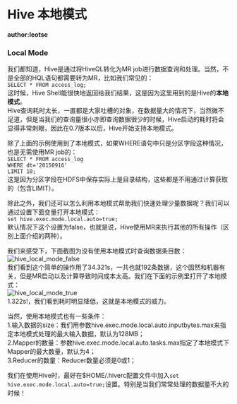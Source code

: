 # Hive 本地模式
__author:leotse__

### Local Mode
我们都知道，Hive是通过将HiveQL转化为MR job进行数据查询和处理。当然，不是全部的HQL语句都需要转为MR，比如我们常见的：  
`SELECT * FROM access_log;`  
这时候，Hive Shell能很快地返回给我们结果，这是因为这里用到的是Hive的**本地模式**。  
Hive查询耗时太长，一直都是大家吐槽的对象，在数据量大的情况下，当然微不足道，但是当我们的查询量很小亦即查询数据很少的时候，Hive启动的耗时将会显得非常刺眼，因此在0.7版本以后，Hive开始支持本地模式。

除了上面的示例使用到了本地模式，如果WHERE语句中只是分区字段这种情况，也是无需使用MR job的：  
`SELECT * FROM access_log`  
`WHERE dt='20150916'`  
`LIMIT 10;`  
这是因为分区字段在HDFS中保存实际上是目录结构，这些都是不用通过计算获取的（包含LIMIT）。

除此之外，我们还可以怎么利用本地模式帮助我们快速处理少量数据呢？我们可以通过设置下面变量打开本地模式：  
`set hive.exec.mode.local.auto=true;`  
默认情况下这个设置为false，也就是说，Hive使用MR来执行其他的所有操作（区别上面介绍的两种）。

我们来感受下，下面截图为没有使用本地模式时查询数据条目数：  
![hive_local_mode_false](https://github.com/leotse90/SparkNotes/blob/master/images/hive_local_mode_false.png)  
我们看到这个简单的操作用了34.321s，一共也就192条数据，这个固然和机器有关，但是MR启动以及计算导致时间成本太高。我们在下面的示例里打开了本地模式：  
![hive_local_mode_true](https://github.com/leotse90/SparkNotes/blob/master/images/hive_local_mode_true.png)  
1.322s!，我们看到耗时明显降低，这就是本地模式的威力。

当然，使用本地模式也有一些条件：  
1.输入数据的size：我们用参数hive.exec.mode.local.auto.inputbytes.max来指定本地模式处理的最大输入数据，默认为128MB；  
2.Mapper的数量：参数hive.exec.mode.local.auto.tasks.max指定了本地模式下Mapper的最大数量，默认为4；  
3.Reducer的数量：Reducer数量必须是0或1；

我们在使用Hive时，最好在$HOME/.hiverc配置文件中加入`set hive.exec.mode.local.auto=true;`设置。特别是当我们常常处理的数据量不大的时候！
